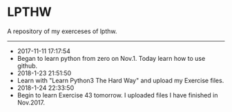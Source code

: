 # LPTHW
A repository of my exerceses of lpthw.
***
* 2017-11-11 17:17:54
* Began to learn python from zero on Nov.1. Today learn how to use github.
* 2018-1-23 21:51:50
* Learn with "Learn Python3 The Hard Way" and upload my Exercise files. 
* 2018-1-24 22:33:50
* Begin to learn Exercise 43 tomorrow. I uploaded files I have finished in Nov.2017.
